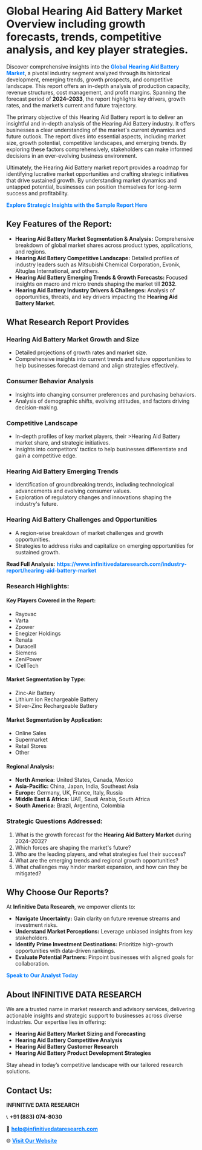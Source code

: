 <h1>Global Hearing Aid Battery Market Overview including growth forecasts, trends, competitive analysis, and key player strategies.</h1>
<p>
Discover comprehensive insights into the 
<a href="https://www.infinitivedataresearch.com/industry-report/hearing-aid-battery-market" rel="dofollow" style="color: #007BFF; text-decoration: none;"><strong>Global Hearing Aid Battery Market</strong></a>, a pivotal industry segment analyzed through its historical development, emerging trends, growth prospects, and competitive landscape. This report offers an in-depth analysis of production capacity, revenue structures, cost management, and profit margins. Spanning the forecast period of <strong>2024–2033</strong>, the report highlights key drivers, growth rates, and the market’s current and future trajectory.
</p>
<p>
The primary objective of this Hearing Aid Battery report is to deliver an insightful and in-depth analysis of the Hearing Aid Battery industry. It offers businesses a clear understanding of the market's current dynamics and future outlook. The report dives into essential aspects, including market size, growth potential, competitive landscapes, and emerging trends. By exploring these factors comprehensively, stakeholders can make informed decisions in an ever-evolving business environment.
</p>
<p>
Ultimately, the Hearing Aid Battery market report provides a roadmap for identifying lucrative market opportunities and crafting strategic initiatives that drive sustained growth. By understanding market dynamics and untapped potential, businesses can position themselves for long-term success and profitability.
</p>
<p>
<a href="https://www.infinitivedataresearch.com/request-sample/reportId=106268" style="color: #007BFF; text-decoration: none;"><strong>Explore Strategic Insights with the Sample Report Here</strong></a>
</p>

<h2>Key Features of the Report:</h2>
<ul>
<li><strong>Hearing Aid Battery Market Segmentation & Analysis:</strong> Comprehensive breakdown of global market shares across product types, applications, and regions.</li>
<li><strong>Hearing Aid Battery Competitive Landscape:</strong> Detailed profiles of industry leaders such as Mitsubishi Chemical Corporation, Evonik, Altuglas International, and others.</li>
<li><strong>Hearing Aid Battery Emerging Trends & Growth Forecasts:</strong> Focused insights on macro and micro trends shaping the market till <strong>2032</strong>.</li>
<li><strong>Hearing Aid Battery Industry Drivers & Challenges:</strong> Analysis of opportunities, threats, and key drivers impacting the <strong>Hearing Aid Battery Market</strong>.</li>
</ul>

<h2>What Research Report Provides</h2>
<h3>Hearing Aid Battery Market Growth and Size</h3>
<ul>
<li>Detailed projections of growth rates and market size.</li>
<li>Comprehensive insights into current trends and future opportunities to help businesses forecast demand and align strategies effectively.</li>
</ul>

<h3>Consumer Behavior Analysis</h3>
<ul>
<li>Insights into changing consumer preferences and purchasing behaviors.</li>
<li>Analysis of demographic shifts, evolving attitudes, and factors driving decision-making.</li>
</ul>

<h3>Competitive Landscape</h3>
<ul>
<li>In-depth profiles of key market players, their >Hearing Aid Battery market share, and strategic initiatives.</li>
<li>Insights into competitors' tactics to help businesses differentiate and gain a competitive edge.</li>
</ul>

<h3>Hearing Aid Battery Emerging Trends</h3>
<ul>
<li>Identification of groundbreaking trends, including technological advancements and evolving consumer values.</li>
<li>Exploration of regulatory changes and innovations shaping the industry's future.</li>
</ul>

<h3>Hearing Aid Battery Challenges and Opportunities</h3>
<ul>
<li>A region-wise breakdown of market challenges and growth opportunities.</li>
<li>Strategies to address risks and capitalize on emerging opportunities for sustained growth.</li>
</ul>
<p><strong>Read Full Analysis:</strong> <a href="https://www.infinitivedataresearch.com/industry-report/hearing-aid-battery-market" rel="dofollow" style="color: #007BFF; text-decoration: none;"><strong>https://www.infinitivedataresearch.com/industry-report/hearing-aid-battery-market</strong></a></p>
<h3>Research Highlights:</h3>
<h4>Key Players Covered in the Report:</h4>
<ul><li>Rayovac</li><li>Varta</li><li>Zpower</li><li>Enegizer Holdings</li><li>Renata</li><li>Duracell</li><li>Siemens</li><li>ZeniPower</li><li>ICellTech</li></ul>
<h4>Market Segmentation by Type:</h4>
<ul><li>Zinc-Air Battery</li><li>Lithium Ion Rechargeable Battery</li><li>Silver-Zinc Rechargeable Battery</li></ul>
<h4>Market Segmentation by Application:</h4>
<ul><li>Online Sales</li><li>Supermarket</li><li>Retail Stores</li><li>Other</li></ul>

<h4>Regional Analysis:</h4>
<ul>
<li><strong>North America:</strong> United States, Canada, Mexico</li>
<li><strong>Asia-Pacific:</strong> China, Japan, India, Southeast Asia</li>
<li><strong>Europe:</strong> Germany, UK, France, Italy, Russia</li>
<li><strong>Middle East & Africa:</strong> UAE, Saudi Arabia, South Africa</li>
<li><strong>South America:</strong> Brazil, Argentina, Colombia</li>
</ul>

<h3>Strategic Questions Addressed:</h3>
<ol>
<li>What is the growth forecast for the <strong>Hearing Aid Battery Market</strong> during 2024–2032?</li>
<li>Which forces are shaping the market's future?</li>
<li>Who are the leading players, and what strategies fuel their success?</li>
<li>What are the emerging trends and regional growth opportunities?</li>
<li>What challenges may hinder market expansion, and how can they be mitigated?</li>
</ol>

<h2>Why Choose Our Reports?</h2>
<p>At <strong>Infinitive Data Research</strong>, we empower clients to:</p>
<ul>
<li><strong>Navigate Uncertainty:</strong> Gain clarity on future revenue streams and investment risks.</li>
<li><strong>Understand Market Perceptions:</strong> Leverage unbiased insights from key stakeholders.</li>
<li><strong>Identify Prime Investment Destinations:</strong> Prioritize high-growth opportunities with data-driven rankings.</li>
<li><strong>Evaluate Potential Partners:</strong> Pinpoint businesses with aligned goals for collaboration.</li>
</ul>
<p><a href="https://www.infinitivedataresearch.com/industry-report/hearing-aid-battery-market" rel="dofollow" style="color: #007BFF; text-decoration: none;"><strong>Speak to Our Analyst Today</strong></a></p>

<h2>About INFINITIVE DATA RESEARCH</h2>
<p>We are a trusted name in market research and advisory services, delivering actionable insights and strategic support to businesses across diverse industries. Our expertise lies in offering:</p>
<ul>
<li><strong>Hearing Aid Battery Market Sizing and Forecasting</strong></li>
<li><strong>Hearing Aid Battery Competitive Analysis</strong></li>
<li><strong>Hearing Aid Battery Customer Research</strong></li>
<li><strong>Hearing Aid Battery Product Development Strategies</strong></li>
</ul>
<p>Stay ahead in today’s competitive landscape with our tailored research solutions.</p>

<h2>Contact Us:</h2>
<p><strong>INFINITIVE DATA RESEARCH</strong></p>
<p>📞 <strong>+91 (883) 074-8030</strong></p>
<p>📧 <strong><a href="mailto:help@infinitivedataresearch.com" style="color: #007BFF;">help@infinitivedataresearch.com</a></strong></p>
<p>🌐 <strong><a href="https://www.infinitivedataresearch.com" rel="dofollow" style="color: #007BFF;">Visit Our Website</a></strong></p>